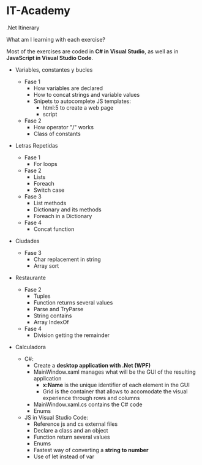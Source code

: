# IT-Academy
.Net Itinerary

What am I learning with each exercise?

Most of the exercises are coded in <strong>C# in Visual Studio</strong>, as well as in <strong>JavaScript in Visual Studio Code</strong>.
- Variables, constantes y bucles
	- Fase 1
		- How variables are declared
		- How to concat strings and variable values
		- Snipets to autocomplete JS templates:
			- html:5 to create a web page
			- script
	- Fase 2
		- How operator "/" works
		- Class of constants
- Letras Repetidas
	- Fase 1
		- For loops
	- Fase 2
		- Lists
		- Foreach
		- Switch case
	- Fase 3
		- List methods
		- Dictionary and its methods
		- Foreach in a Dictionary 
	- Fase 4
		- Concat function
- Ciudades
	- Fase 3
		- Char replacement in string
		- Array sort 
- Restaurante
	- Fase 2
		- Tuples
		- Function returns several values
		- Parse and TryParse
		- String contains
		- Array IndexOf
	- Fase 4
		- Division getting the remainder
		
- Calculadora
	- C#:
		- Create a <strong>desktop application with .Net (WPF)</strong>
		- MainWindow.xaml manages what will be the GUI of the resulting application
			- <strong>x:Name</strong> is the unique identifier of each element in the GUI
			- Grid is the container that allows to accomodate the visual experience through rows and columns
		- MainWindow.xaml.cs contains the C# code
		- Enums
	- JS in Visual Studio Code:
		- Reference js and cs external files
		- Declare a class and an object
		- Function return several values
		- Enums
		- Fastest way of converting a <strong>string to number</strong>
		- Use of let instead of var
